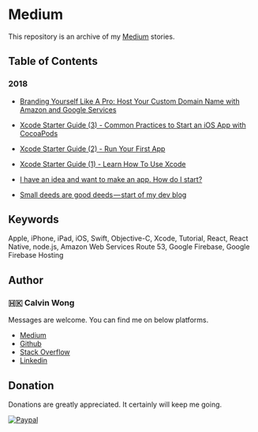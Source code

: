 # Medium

This repository is an archive of my [Medium](https://medium.com/@calw9) stories.
	
## Table of Contents

### 2018

- [Branding Yourself Like A Pro: Host Your Custom Domain Name with Amazon and Google Services](https://medium.com/p/4dcfafb0cf35)

- [Xcode Starter Guide (3) - Common Practices to Start an iOS App with CocoaPods](https://medium.com/p/e99ebdc26585)

- [Xcode Starter Guide (2) - Run Your First App](https://medium.com/p/8317520613fc)

- [Xcode Starter Guide (1) - Learn How To Use Xcode](https://medium.com/p/7b852a4619ba)

- [I have an idea and want to make an app. How do I start?](https://medium.com/p/f82b63fb1f87)

- [Small deeds are good deeds — start of my dev blog](https://medium.com/p/ffba1f1b0b30)

## Keywords

Apple, iPhone, iPad, iOS, Swift, Objective-C, Xcode, Tutorial, React, React Native, node.js, Amazon Web Services Route 53, Google Firebase, Google Firebase Hosting

## Author

### 🇭🇰 Calvin Wong

Messages are welcome. You can find me on below platforms.

* [Medium](https://medium.com/@calvinw)
* [Github](https://github.com/calw9)
* [Stack Overflow](https://stackoverflow.com/users/9903723/calvin)
* [Linkedin](https://www.linkedin.com/in/calw9)


## Donation

Donations are greatly appreciated. It certainly will keep me going.
	
[![Paypal](https://github.com/calw9/medium/blob/master/assets/paypal.png)](https://www.paypal.me/calw9)

